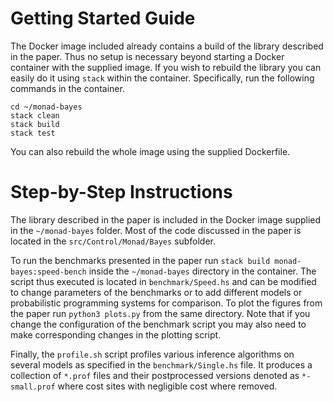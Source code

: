 

# Getting Started Guide

The Docker image included already contains a build of the library described in
the paper. Thus no setup is necessary beyond starting a Docker container with
the supplied image. If you wish to rebuild the library you can easily do it
using `stack` within the container. Specifically, run the following commands
in the container.

```
cd ~/monad-bayes
stack clean
stack build
stack test
```

You can also rebuild the whole image using the supplied Dockerfile.


# Step-by-Step Instructions

The library described in the paper is included in the Docker image supplied
in the `~/monad-bayes` folder. Most of the code discussed in the paper is
located in the `src/Control/Monad/Bayes` subfolder.

To run the benchmarks presented in the paper run `stack build monad-bayes:speed-bench`
inside the `~/monad-bayes` directory in the container. The script thus
executed is located in `benchmark/Speed.hs` and can be modified to change
parameters of the benchmarks or to add different models or probabilistic
programming systems for comparison. To plot the figures from the paper
run `python3 plots.py` from the same directory. Note that if you change the
configuration of the benchmark script you may also need to make corresponding
changes in the plotting script.

Finally, the `profile.sh` script profiles various inference algorithms on
several models as specified in the `benchmark/Single.hs` file. It produces
a collection of `*.prof` files and their postprocessed versions denoted
as `*-small.prof` where cost sites with negligible cost where removed.

